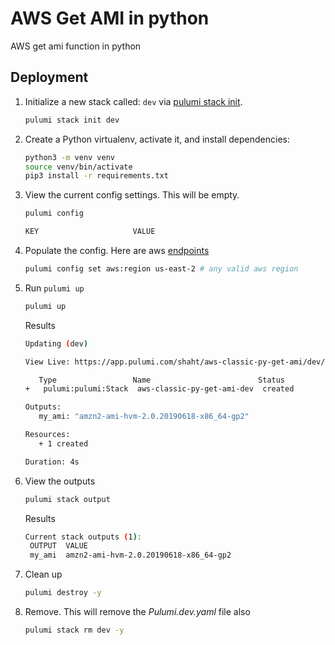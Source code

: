# AWS Get AMI in python

AWS get ami function in python

## Deployment

1. Initialize a new stack called: `dev` via [pulumi stack init](https://www.pulumi.com/docs/reference/cli/pulumi_stack_init/).

   ```bash
   pulumi stack init dev
   ```

1. Create a Python virtualenv, activate it, and install dependencies:
   ```bash
   python3 -m venv venv
   source venv/bin/activate
   pip3 install -r requirements.txt
   ```

1. View the current config settings. This will be empty.

   ```bash
   pulumi config
   ```

   ```bash
   KEY                     VALUE
   ```

1. Populate the config.  Here are aws [endpoints](https://docs.aws.amazon.com/general/latest/gr/rande.html)

   ```bash
   pulumi config set aws:region us-east-2 # any valid aws region
   ```

1. Run `pulumi up`
   ```bash
   pulumi up
   ```

   Results
   ```bash
   Updating (dev)

   View Live: https://app.pulumi.com/shaht/aws-classic-py-get-ami/dev/updates/1

      Type                 Name                        Status      
   +   pulumi:pulumi:Stack  aws-classic-py-get-ami-dev  created     
   
   Outputs:
      my_ami: "amzn2-ami-hvm-2.0.20190618-x86_64-gp2"

   Resources:
      + 1 created

   Duration: 4s
   ```
   
1. View the outputs
   ```bash
   pulumi stack output
   ```

   Results
   ```bash
   Current stack outputs (1):
    OUTPUT  VALUE
    my_ami  amzn2-ami-hvm-2.0.20190618-x86_64-gp2
   ```

1. Clean up
   ```bash
   pulumi destroy -y
   ```

1. Remove.  This will remove the *Pulumi.dev.yaml* file also
   ```bash
   pulumi stack rm dev -y
   ```